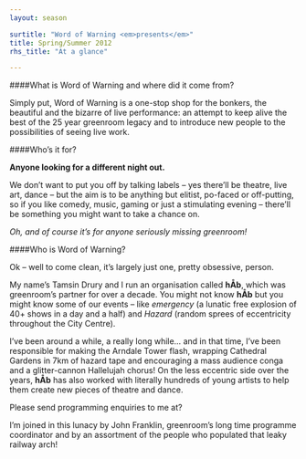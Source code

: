 ```yaml
---
layout: season

surtitle: "Word of Warning <em>presents</em>"
title: Spring/Summer 2012
rhs_title: "At a glance"

---
```


####What is Word of Warning and where did it come from?

Simply put, Word of Warning is a one-stop shop for the bonkers, the beautiful and the bizarre of live performance: an attempt to keep alive the best of the 25 year greenroom legacy and to introduce new people to the possibilities of seeing live work.


####Who’s it for?

**Anyone looking for a different night out.**     

We don’t want to put you off by talking labels – yes there’ll be theatre, live art, dance – but the aim is to be anything but elitist, po-faced or off-putting, so if you like comedy, music, gaming or just a stimulating evening – there’ll be something you might want to take a chance on.    

*Oh, and of course it’s for anyone seriously missing greenroom!*

####Who is Word of Warning?

Ok – well to come clean, it’s largely just one, pretty obsessive, person.  

My name’s Tamsin Drury and I run an organisation called **hÅb**, which was greenroom’s partner for over a decade.  You might not know **hÅb** but you might know some of our events – like *emergency* (a lunatic free explosion of 40+ shows in a day and a half) and *Hazard* (random sprees of eccentricity throughout the City Centre).        

I’ve been around a while, a really long while… and in that time, I’ve been responsible for making the Arndale Tower flash, wrapping Cathedral Gardens in 7km of hazard tape and encouraging a mass audience conga and a glitter-cannon Hallelujah chorus! On the less eccentric side over the years, **hÅb** has also worked with literally hundreds of young artists to help them create new pieces of theatre and dance.      

Please send programming enquiries to me at?      

I’m joined in this lunacy by John Franklin, greenroom’s long time programme coordinator and by an assortment of the people who populated that leaky railway arch!     